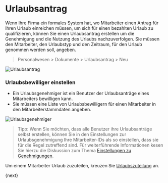 <!-- add-breadcrumbs -->
# Urlaubsantrag


Wenn Ihre Firma ein formales System hat, wo Mitarbeiter einen Antrag für Ihren Urlaub einreichen müssen, um sich für einen bezahlten Urlaub zu qualifizieren, können Sie einen Urlaubsantrag erstellen um die Genehmigung und die Nutzung des Urlaubs nachzuverfolgen. Sie müssen den Mitarbeiter, den Urlaubstyp und den Zeitraum, für den Urlaub genommen werden soll, angeben.

> Personalwesen > Dokumente > Urlaubsantrag > Neu

<img class="screenshot" alt="Urlaubsantrag" src="{{docs_base_url}}/assets/img/human-resources/leave-application.png">

### Urlaubsbewilliger einstellen

* Ein Urlaubsgenehmiger ist ein Benutzer der Urlaubsanträge eines Mitarbeiters bewilligen kann.
* Sie müssen eine Liste von Urlaubsbewilligern für einen Mitarbeiter in den Mitarbeiterstammdaten angeben.

<img class="screenshot" alt="Urlaubsgenehmiger" src="{{docs_base_url}}/assets/img/human-resources/employee-leave-approver.png">

> Tipp: Wenn Sie möchten, dass alle Benutzer ihre Urlaubsanträge selbst erstellen, können Sie in den Einstellungen zur Urlaubsgenehmigung Ihre Mitarbeiter-IDs als so einstellen, dass sie für die Regel zutreffend sind. Für weiterführende Informationen kesen Sie hierzu die Diskussion zum Thema [Einstellungen zu Genehmigungen](/docs/user/manual/de/setting-up/users-and-permissions/user-permissions.html).

Um einem Mitarbeiter Urlaub zuzuteilen, kreuzen Sie [Urlaubszuteilung](/docs/user/manual/de/human-resources/setup/leave-allocation.html) an.

{next}
